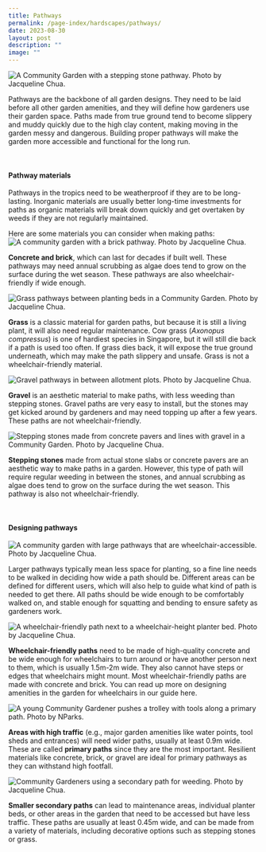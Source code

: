 ```yaml
---
title: Pathways
permalink: /page-index/hardscapes/pathways/
date: 2023-08-30
layout: post
description: ""
image: ""
---
```

<section>
	<img title="A Community Garden with a stepping stone pathway. Photo by Jacqueline Chua." src="/images/Garden%20design/YioChuKang_JacChua%20(1).jpg">
	<p>Pathways are the backbone of all garden designs. They need to be laid before all other garden amenities, and they will define how gardeners use their garden space. Paths made from true ground tend to become slippery and muddy quickly due to the high clay content, making moving in the garden messy and dangerous. Building proper pathways will make the garden more accessible and functional for the long run.</p>
	<br>
</section>

<section>
	<h4>Pathway materials</h4>
	<p>Pathways in the tropics need to be weatherproof if they are to be long-lasting. Inorganic materials are usually better long-time investments for paths as organic materials will break down quickly and get overtaken by weeds if they are not regularly maintained.</p>
	<p>Here are some materials you can consider when making paths:
	<img title="A community garden with a brick pathway. Photo by Jacqueline Chua." src="/images/Garden%20design/zhenghuaSegar_JacChua.jpg">
	</p><p><b>Concrete and brick</b>, which can last for decades if built well. These pathways may need annual scrubbing as algae does tend to grow on the surface during the wet season. These pathways are also wheelchair-friendly if wide enough.</p> 
	<img title="Grass pathways between planting beds in a Community Garden. Photo by Jacqueline Chua." src="/images/Garden%20design/WoodlandsSwimmingComplex_JacChua.jpg">
	<p><b>Grass</b> is a classic material for garden paths, but because it is still a living plant, it will also need regular maintenance. Cow grass (<em>Axonopus compressus</em>) is one of hardiest species in Singapore, but it will still die back if a path is used too often. If grass dies back, it will expose the true ground underneath, which may make the path slippery and unsafe. Grass is not a wheelchair-friendly material.</p> 
	<img title="Gravel pathways in between allotment plots. Photo by Jacqueline Chua." src="/images/Hardscapes/allotment%20garden%20at%20jurong%20lake%20gardens%20west.jpg">
	<p><b>Gravel</b> is an aesthetic material to make paths, with less weeding than stepping stones. Gravel paths are very easy to install,  but the stones may get kicked around by gardeners and may need topping up after a few years. These paths are not wheelchair-friendly.</p> 
	<img title="Stepping stones made from concrete pavers and lines with gravel in a Community Garden. Photo by Jacqueline Chua." src="/images/Hardscapes/Pathway_JacChua%20(1).jpg">
	<p><b>Stepping stones</b> made from actual stone slabs or concrete pavers are an aesthetic way to make paths in a garden. However, this type of path will require regular weeding in between the stones, and annual scrubbing as algae does tend to grow on the surface during the wet season. This pathway is also not wheelchair-friendly.</p>
	<br>
</section>

<section>
	<h4>Designing pathways</h4>
	<img title="A community garden with large pathways that are wheelchair-accessible. Photo by Jacqueline Chua." src="/images/Garden%20design/KampungGlamBeachRoad_JacChua.jpg">
	<p>Larger pathways typically mean less space for planting, so a fine line needs to be walked in deciding how wide a path should be. Different areas can be defined for different users, which will also help to guide what kind of path is needed to get there. All paths should be wide enough to be comfortably walked on, and stable enough for squatting and bending to ensure safety as gardeners work.</p> 
	<img title="A wheelchair-friendly path next to a wheelchair-height planter bed. Photo by Jacqueline Chua." src="/images/Garden%20design/LengKeeCC_JacChua%20(2).jpg">
	<p><b>Wheelchair-friendly paths</b> need to be made of high-quality concrete and be wide enough for wheelchairs to turn around or have another person next to them, which is usually 1.5m-2m wide. They also cannot have steps or edges that wheelchairs might mount. Most wheelchair-friendly paths are made with concrete and brick. You can read up more on designing amenities in the garden for wheelchairs in our guide here.</p> 
	<img title="A young Community Gardener pushes a trolley with tools along a primary path. Photo by NParks." src="/images/Gardeners/Jurong%20central%20Zone%20D%20(78).jpg">
	<p><b>Areas with high traffic</b> (e.g., major garden amenities like water points, tool sheds and entrances) will need wider paths, usually at least 0.9m wide. These are called <b>primary paths</b> since they are the most important. Resilient materials like concrete, brick, or gravel are ideal for primary pathways as they can withstand high footfall.</p> 
	<img title="Community Gardeners using a secondary path for weeding. Photo by Jacqueline Chua." src="/images/Gardeners/GeneralMaintainence_JacChua%20(1).jpg">
	<p><b>Smaller secondary paths</b> can lead to maintenance areas, individual planter beds, or other areas in the garden that need to be accessed but have less traffic. These paths are usually at least 0.45m wide, and can be made from a variety of materials, including decorative options such as stepping stones or grass.</p>
	<br>
</section>